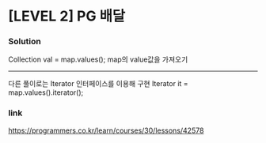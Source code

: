 # [LEVEL 2] PG 배달

### Solution
Collection<Integer> val = map.values();
map의 value값을 가져오기

---  

다른  풀이로는 Iterator 인터페이스를 이용해 구현
Iterator<Integer> it = map.values().iterator();


### link
https://programmers.co.kr/learn/courses/30/lessons/42578